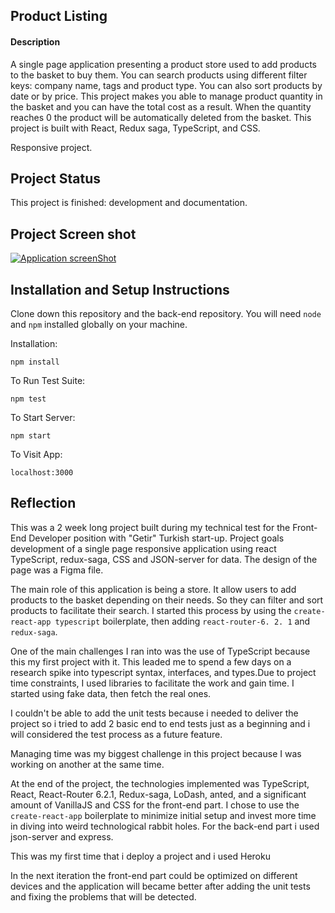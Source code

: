 ## Product Listing

#### Description

A single page application presenting a product store used to add products to the basket to buy them. You can search products using different filter keys: company name, tags and product type. You can also sort products by date or by price.
This project makes you able to manage product quantity in the basket and you can have the total cost as a result.
When the quantity reaches 0 the product will be automatically deleted from the basket.
This project is built with React, Redux saga, TypeScript, and CSS.

Responsive project.

## Project Status

This project is finished: development and documentation.

## Project Screen shot

[![Application screenShot](https://i.postimg.cc/HsLbjm7j/271645733-4493354937454595-1722649978915414321-n.png)](https://postimg.cc/HjfrPfzC)

## Installation and Setup Instructions

Clone down this repository and the back-end repository. You will need `node` and `npm` installed globally on your machine.  

Installation:

`npm install`  

To Run Test Suite:  

`npm test`  

To Start Server:

`npm start`  

To Visit App:

`localhost:3000`  

## Reflection

This was a 2 week long project built during my technical test for the Front-End Developer position with "Getir" Turkish start-up. Project goals development of a single page responsive application using react TypeScript, redux-saga, CSS and JSON-server for data. The design of the page was a Figma file.  

The main role of this application is being a store. It allow users to add products to the basket depending on their needs. So they can filter and sort products to facilitate their search. I started this process by using the `create-react-app typescript` boilerplate, then adding `react-router-6. 2. 1` and `redux-saga`.  

One of the main challenges I ran into was the use of TypeScript because this my first project with it. This leaded me to spend a few days on a research spike into typescript syntax, interfaces, and types.Due to project time constraints, I used libraries to facilitate the work and gain time. I started using fake data, then fetch the real ones.

I couldn't be able to add the unit tests because i needed to deliver the project so i tried to add 2 basic end to end tests just as a beginning and  i will considered the test process as a future feature.

Managing time was my biggest challenge in this project because I was working on another at the same time.

At the end of the project, the technologies implemented was TypeScript, React, React-Router 6.2.1, Redux-saga, LoDash, anted, and a significant amount of VanillaJS and CSS for the front-end part. I chose to use the `create-react-app` boilerplate to minimize initial setup and invest more time in diving into weird technological rabbit holes.
For the back-end part i used json-server and express.

This was my first time that i deploy a project and i used Heroku

In the next iteration the front-end part could be optimized on different devices and the application will became better after adding the unit tests and fixing the problems that will be detected.

